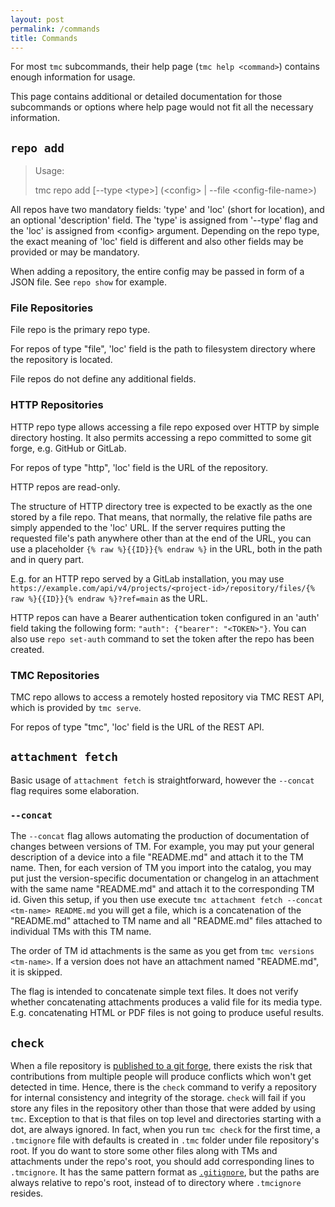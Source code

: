 ```yaml
---
layout: post
permalink: /commands
title: Commands
---
```


For most `tmc` subcommands, their help page (`tmc help <command>`) contains enough information for usage.

This page contains additional or detailed documentation for those subcommands or options where help page would not fit 
all the necessary information.

## `repo add`

> Usage:
> 
>   tmc repo add [--type &lt;type>] <name> (&lt;config> | --file &lt;config-file-name>)
> 

All repos have two mandatory fields: 'type' and 'loc' (short for location), and an optional 'description' field. 
The 'type' is assigned from '--type' flag and the 'loc' is assigned from \<config> argument.
Depending on the repo type, the exact meaning of 'loc' field is different and also other fields may be provided or may be mandatory.

When adding a repository, the entire config may be passed in form of a JSON file. See `repo show` for example.

### File Repositories

File repo is the primary repo type.

For repos of type "file", 'loc' field is the path to filesystem directory where the repository is located.

File repos do not define any additional fields.

### HTTP Repositories

HTTP repo type allows accessing a file repo exposed over HTTP by simple directory hosting. It also permits
accessing a repo committed to some git forge, e.g. GitHub or GitLab.

For repos of type "http", 'loc' field is the URL of the repository.

HTTP repos are read-only.

The structure of HTTP directory tree is expected to be exactly as the one stored by a file repo.
That means, that normally, the relative file paths are simply appended to the 'loc' URL. If the server requires putting
the requested file's path anywhere other than at the end of the URL, you can use a placeholder `{% raw %}{{ID}}{% endraw %}` in the URL, both in the path and in query part.

E.g. for an HTTP repo served by a GitLab installation, you may use ```https://example.com/api/v4/projects/<project-id>/repository/files/{% raw %}{{ID}}{% endraw %}?ref=main``` 
as the URL.

HTTP repos can have a Bearer authentication token configured in an 'auth' field taking the following form: `"auth": {"bearer": "<TOKEN>"}`. 
You can also use `repo set-auth` command to set the token after the repo has been created. 

### TMC Repositories

TMC repo allows to access a remotely hosted repository via TMC REST API, which is provided by `tmc serve`.

For repos of type "tmc", 'loc' field is the URL of the REST API.

## `attachment fetch`

Basic usage of `attachment fetch` is straightforward, however the `--concat` flag requires some elaboration.

### `--concat`

The `--concat` flag allows automating the production of documentation of changes between versions of TM. For example, you may put
your general description of a device into a file "README.md" and attach it to the TM name. Then, for each version of 
TM you import into the catalog, you may put just the version-specific documentation or changelog in an attachment with the same
name "README.md" and attach it to the corresponding TM id. Given this setup, if you then use execute `tmc attachment fetch --concat <tm-name> README.md`
you will get a file, which is a concatenation of the "README.md" attached to TM name and all "README.md" files attached to
individual TMs with this TM name. 

The order of TM id attachments is the same as you get from `tmc versions <tm-name>`.
If a version does not have an attachment named "README.md", it is skipped.

The flag is intended to concatenate simple text files. It does not verify whether concatenating attachments produces a valid file for its media type.
E.g. concatenating HTML or PDF files is not going to produce useful results.

## `check`

When a file repository is [published to a git forge][1], there exists the risk that contributions from multiple people
will produce conflicts which won't get detected in time. Hence, there is the `check` command to verify a repository for
internal consistency and integrity of the storage. `check` will fail if you store any files in the repository other than
those that were added by using `tmc`. Exception to that is that files on top level and directories starting with a dot,
are always ignored. In fact, when you run `tmc check` for the first time, a `.tmcignore` file with defaults is created
in `.tmc` folder under file repository's root. If you do want to store some other files along with TMs and attachments
under the repo's root, you should add corresponding lines to `.tmcignore`. It has the same pattern format as
[`.gitignore`][2], but the paths are always relative to repo's root, instead of to directory where `.tmcignore` resides.

[1]: ./workflows#publish-a-catalog-to-a-git-forge
[2]: https://git-scm.com/docs/gitignore#_pattern_format
